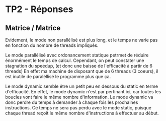 # TP2 - Réponses

## Matrice / Matrice

Evidement, le mode non parallélisé est plus long, et le temps ne varie pas en fonction du nombre de threads impliqués.

Le mode parallélisé avec ordonancement statique petrmet de réduire énormément le temps de calcul. Cependant, on peut constater une stagnation du speedup, (et donc une baisse de l'efficacité à partir de 6 threads) En effet ma machine de disposant que de 6 threads (3 coeurs), il est inutile de paraléllisé le programme plus que ça.

Le mode dynamic semble être un petit peu en dessous du static en terme d'efficacité. En effet, le mode dynamic n'est par pertinant ici, car toutes les boucles vont faire le même nombre d'information. Le mode dynamic va donc perdre du temps à demander à chaque fois les prochaines instructions. Ce temps ne sera pas perdu avec le mode static, puisque chaque thread reçoit le même nombre d'instructions à effectuer au début.

